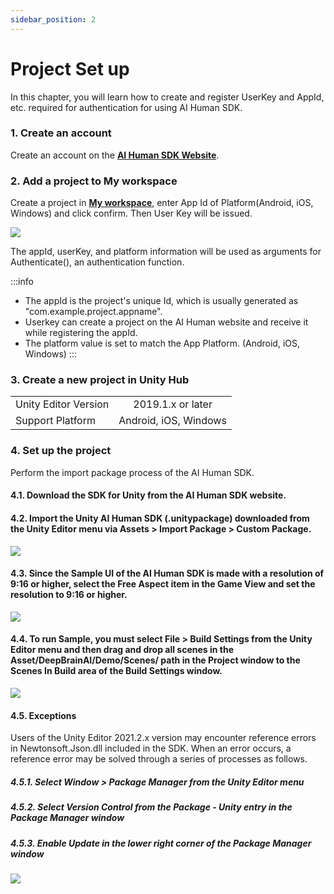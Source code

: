 ```yaml
---
sidebar_position: 2
---
```


# Project Set up

In this chapter, you will learn how to create and register UserKey and AppId, etc. required for authentication for using AI Human SDK.

### 1. Create an account

Create an account on the **[AI Human SDK Website](https://aihuman.aistudios.com)**.

### 2. Add a project to My workspace

Create a project in **[My workspace](https://aihuman.aistudios.com/aihuman/sdk)**, enter App Id of Platform(Android, iOS, Windows) and click confirm. Then User Key will be issued.

<img src="/img/aihuman/unity/SDK_WebPage_UserKey.png" />

The appId, userKey, and platform information will be used as arguments for Authenticate(), an authentication function.

:::info

- The appId is the project's unique Id, which is usually generated as "com.example.project.appname".
- Userkey can create a project on the AI Human website and receive it while registering the appId.
- The platform value is set to match the App Platform. (Android, iOS, Windows)
  :::

### 3. Create a new project in Unity Hub

<table>
	<tr>
		<td>Unity Editor Version</td>
		<td align="center">2019.1.x or later</td>		
	</tr>
	<tr>
		<td>Support Platform</td>
		<td align="center">Android, iOS, Windows</td>
	</tr>
</table>

### 4. Set up the project

Perform the import package process of the AI Human SDK.

#### 4.1. Download the SDK for Unity from the AI Human SDK website.

#### 4.2. Import the Unity AI Human SDK (.unitypackage) downloaded from the Unity Editor menu via Assets > Import Package > Custom Package.

<img src="/img/aihuman/unity/import_package.png" />

#### 4.3. Since the Sample UI of the AI Human SDK is made with a resolution of 9:16 or higher, select the Free Aspect item in the Game View and set the resolution to 9:16 or higher.

<img src="/img/aihuman/unity/aspect.png" />

#### 4.4. To run Sample, you must select File > Build Settings from the Unity Editor menu and then drag and drop all scenes in the Asset/DeepBrainAI/Demo/Scenes/ path in the Project window to the Scenes In Build area of the Build Settings window.

<img src="/img/aihuman/unity/build_setting.png" />

#### 4.5. Exceptions

Users of the Unity Editor 2021.2.x version may encounter reference errors in Newtonsoft.Json.dll included in the SDK. When an error occurs, a reference error may be solved through a series of processes as follows.

##### 4.5.1. Select Window > Package Manager from the Unity Editor menu
##### 4.5.2. Select Version Control from the Package - Unity entry in the Package Manager window
##### 4.5.3. Enable Update in the lower right corner of the Package Manager window

<img src="/img/aihuman/unity/Newtonsoft_Json.png" />
